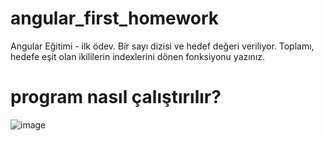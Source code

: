 # angular_first_homework
Angular Eğitimi - ilk ödev. Bir sayı dizisi ve hedef değeri veriliyor. Toplamı, hedefe eşit olan ikililerin indexlerini dönen fonksiyonu yazınız.

# program nasıl çalıştırılır?
![image](https://user-images.githubusercontent.com/98026058/155113156-748b4750-4d76-4351-aee5-b650464626bb.png)

